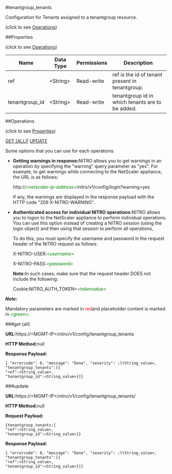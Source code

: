 #tenantgroup_tenants



Configuration for Tenants assigned to a tenantgroup resource.

<span>(click to see [Operations](#operations))</span>



##Properties 

<span>(click to see [Operations](#operations))</span>





<table><thead><tr><th>Name</th><th>Data Type</th><th>Permissions</th><th>Description</th></tr></thead><tbody><tr><td>ref</td><td>&lt;String></td><td>Read-write</td><td>ref is the id of tenant present in tenantgroup.</td></tr><tr><td>tenantgroup_id</td><td>&lt;String></td><td>Read-write</td><td>tenantgroup id in which tenants are to be added.</td></tr></tbody></table>

##Operations 

<span>(click to see [Properties](#properties))</span>





[GET (ALL)](#get-all)| [UPDATE](#update)





Some options that you can use for each operations:

<ul><li><p><b>Getting warnings in response:</b>NITRO allows you to get warnings in an operation by specifying the "warning" query parameter as "yes". For example, to get warnings while connecting to the NetScaler appliance, the URL is as follows:</p><p>http://<span style="color:green;font-style:italic;">&lt;netscaler-ip-address&gt;</span>/nitro/v1/config/login?warning=yes</p><p>If any, the warnings are displayed in the response payload with the HTTP code "209 X-NITRO-WARNING".</p></li><li><p><b>Authenticated access for individual NITRO operations:</b>NITRO allows you to logon to the NetScaler appliance to perform individual operations. You can use this option instead of creating a NITRO session (using the login object) and then using that session to perform all operations,</p><p>To do this, you must specify the username and password in the request header of the NITRO request as follows:</p><p>X-NITRO-USER:<span style="color:green;font-style:italic;">&lt;username&gt;</span></p><p>X-NITRO-PASS:<span style="color:green;font-style:italic;">&lt;password&gt;</span></p><p><b>Note:</b>In such cases, make sure that the request header DOES not include the following:</p><p>Cookie:NITRO_AUTH_TOKEN=<span style="color:green;font-style:italic;">&lt;tokenvalue&gt;</span></p></li></ul>







***Note:*** 

Mandatory parameters are marked in <span style="color:#FF0000;">red</span>and placeholder content is marked in <span style="color:green;font-style:italic">&lt;green&gt;</span>.



###get (all)







<b>URL:</b>https://&lt;MGMT-IP&gt;/nitro/v1/config/tenantgroup_tenants

<b>HTTP Method:</b>null

<b>Response Payload: </b>
```
{ "errorcode": 0, "message": "Done", "severity": ;ltString_value>, "tenantgroup_tenants":[{
"ref":<String_value>,
"tenantgroup_id":<String_value>}]}
```







###update







<b>URL:</b>https://&lt;MGMT-IP&gt;/nitro/v1/config/tenantgroup_tenants/

<b>HTTP Method:</b>null

<b>Request Payload: </b>
```
{tenantgroup_tenants:{
"ref":<String_value>,
"tenantgroup_id":<String_value>}}
```

<b>Response Payload: </b>
```
{ "errorcode": 0, "message": "Done", "severity": ;ltString_value>, "tenantgroup_tenants":[{
"ref":<String_value>,
"tenantgroup_id":<String_value>}]}
```







